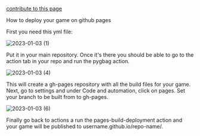 

[contribute to this page](https://github.com/pygame-web/pygame-web.github.io/edit/main/wiki/pygbag/github.io/README.md)

How to deploy your game on github pages

First you need this yml file:

![2023-01-03 (1)](https://user-images.githubusercontent.com/113060021/210572009-a8d2babd-1c15-4ea9-9340-0861bbc4f2c9.png)

Put it in your main repository. Once it's there you should be able to go to the action tab in your repo and run the pygbag action.

![2023-01-03 (4)](https://user-images.githubusercontent.com/113060021/210572519-d6b1b465-7350-4b40-a867-2d66e3a6aca7.png)

This will create a gh-pages repository with all the build files for your game. Next, go to settings and under Code and automation, click on pages. Set your branch to be built from to gh-pages.

![2023-01-03 (6)](https://user-images.githubusercontent.com/113060021/210572805-7fb58ab5-202c-4d02-a70e-1bdcc18858b4.png)

Finally go back to actions a run the pages-build-deployment action and your game will be published to username.github.io/repo-name/.
